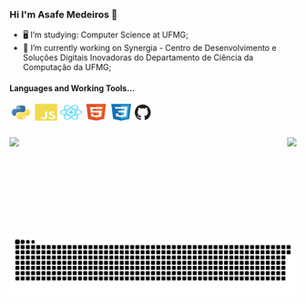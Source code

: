 ### Hi I'm Asafe Medeiros 👋

- 🖥️ I’m studying: Computer Science at UFMG;
- 🔭 I’m currently working on Synergia - Centro de Desenvolvimento e Soluções Digitais Inovadoras do Departamento de Ciência da Computação da UFMG;


#### Languages and Working Tools...


<div style="display: inline_block">
  <img align="center" height="30" width="40" src="https://raw.githubusercontent.com/devicons/devicon/master/icons/python/python-original.svg">
  <img align="center" alt="Asafe-Js" height="30" width="40" src="https://raw.githubusercontent.com/devicons/devicon/master/icons/javascript/javascript-plain.svg">
  <img align="center" alt="Asafe-React" height="30" width="40" src="https://raw.githubusercontent.com/devicons/devicon/master/icons/react/react-original.svg">
  <img align="center" alt="Asafe-HTML" height="30" width="40" src="https://raw.githubusercontent.com/devicons/devicon/master/icons/html5/html5-original.svg">
  <img align="center" alt="Asafe-CSS" height="30" width="40" src="https://raw.githubusercontent.com/devicons/devicon/master/icons/css3/css3-original.svg">
  <img align="center" alt="Asafe-Csharp" height="28" width="28" src="https://raw.githubusercontent.com/github/explore/80688e429a7d4ef2fca1e82350fe8e3517d3494d/topics/github-api/github-api.png">
</div>

## 
<div>
  <a href="https://github.com/asafeclemente">
   <img height="170em" src="https://github-readme-stats.vercel.app/api?username=asafeclemente&show_icons=true&theme=react&include_all_commits=false&count_private=true"/>
  <img align="right" height="170em" src="https://github-readme-stats.vercel.app/api/top-langs/?username=asafeclemente&layout=compact&langs_count=7&theme=react&hide=jupyter%20notebook"/>
</div>

##
 

  <!-- <div align="center">  -->
<!--   <a href="https://www.youtube.com/channel/UCcx2RRQ6pcVT6CQNWepWBvQ" target="_blank"><img src="https://img.shields.io/badge/YouTube-FF0000?style=for-the-badge&logo=youtube&logoColor=white" target="_blank"></a> -->
<!--   <a href="https://instagram.com/asafe.medeiros" target="_blank"><img src="https://img.shields.io/badge/-Instagram-%23E4405F?style=for-the-badge&logo=instagram&logoColor=white" target="_blank"></a> -->
<!--  	<a href="https://www.twitch.tv/rafaballerinii" target="_blank"><img src="https://img.shields.io/badge/Twitch-9146FF?style=for-the-badge&logo=twitch&logoColor=white" target="_blank"></a> -->
<!--  <a href="https://discord.gg/Asafe#4299" target="_blank"><img src="https://img.shields.io/badge/Discord-7289DA?style=for-the-badge&logo=discord&logoColor=white" target="_blank"></a>  -->
<!--   <a href="https://www.linkedin.com/in/asafemedeiros" target="_blank"><img src="https://img.shields.io/badge/-LinkedIn-%230077B5?style=for-the-badge&logo=linkedin&logoColor=white" target="_blank"></a>  -->
<!--  </div> -->
 

##


 ![Snake animation](https://github.com/asafeclemente/asafeclemente/blob/output/github-contribution-grid-snake.svg)
 

